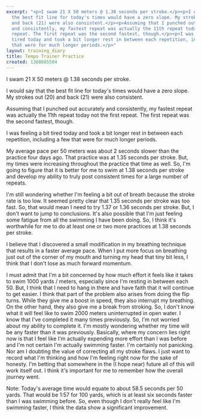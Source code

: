 ```yaml
---
excerpt: "<p>I swam 21 X 50 meters @ 1.38 seconds per stroke.</p><p>I would say that
  the best fit line for today's times would have a zero slope. My strokes out (20)
  and back (21) were also consistent.</p><p>Assuming that I punched out accurately
  and consistently, my fastest repeat was actually the 11th repeat today not the first
  repeat. The first repeat was the second fastest, though.</p><p>I was feeling a bit
  tired today and took a bit longer rest in between each repetition, including a few
  that were for much longer periods.</p>"
layout: training_diary
title: Tempo Trainer Practice
created: 1388885504
---
```

<p>I swam 21 X 50 meters @ 1.38 seconds per stroke.</p><p>I would say that the best fit line for today's times would have a zero slope. My strokes out (20) and back (21) were also consistent.</p><p>Assuming that I punched out accurately and consistently, my fastest repeat was actually the 11th repeat today not the first repeat. The first repeat was the second fastest, though.</p><p>I was feeling a bit tired today and took a bit longer rest in between each repetition, including a few that were for much longer periods.</p><p>My average pace per 50 meters was about 2 seconds slower than the practice four days ago. That practice was at 1.35 seconds per stroke. But, my times were increasing throughout the practice that time as well. So, I'm going to figure that it is better for me to swim at 1.38 seconds per stroke and develop my ability to truly post consistent times for a large number of repeats.</p><p>I'm still wondering whether I'm feeling a bit out of breath because the stroke rate is too low. It seemed pretty clear that 1.35 seconds per stroke was too fast. So, that would mean I need to try 1.37 or 1.36 seconds per stroke. But, I don't want to jump to conclusions. It's also possible that I'm just feeling some fatigue from all the swimming I have been doing. So, I think it's worthwhile for me to do at least one or two more practices at 1.38 seconds per stroke.</p><p>I believe that I discovered a small modification in my breathing technique that results in a faster average pace. When I put more focus on breathing just out of the corner of my mouth and turning my head that tiny bit less, I think that I don't lose as much forward momentum.</p><p>I must admit that I'm a bit concerned by how much effort it feels like it takes to swim 1000 yards / meters, especially since I'm resting in between each 50. But, I think that I need to hang in there and have faith that it will continue to get easier. I think that part of the problem also arises from doing the flip turns. While they give me a boost in speed, they also interrupt my breathing. On the other hand, they also give me a break from stroking. So, I don't know what it will feel like to swim 2000 meters uninterrupted in open water. I know that I've completed it many times previously. So, I'm not worried about my ability to complete it. I'm mostly wondering whether my time will be any faster than it was previously. Basically, where my concern lies right now is that I feel like I'm actually expending more effort than I was before and I'm not certain I'm actually swimming faster. I'm certainly not panicking. Nor am I doubting the value of correcting all my stroke flaws. I just want to record what I'm thinking and how I'm feeling right now for the sake of honesty. I'm betting that somewhere in the (I hope near) future all of this will work itself out. I think it's important for me to remember how the overall journey went.</p><p>Note: Today's average time would equate to about 58.5 seconds per 50 yards. That would be 1:57 for 100 yards, which is at least six seconds faster than I was swimming before. So, even though I don't really feel like I'm swimming faster, I think the data show a significant improvement.</p>
